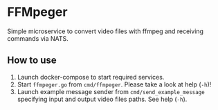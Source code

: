 # FFMpeger

Simple microservice to convert video files with ffmpeg and receiving commands via NATS.

## How to use

1. Launch docker-compose to start required services.
2. Start ``ffmpeger.go`` from ``cmd/ffmpeger``. Please take a look at help (``-h``)!
3. Launch example message sender from ``cmd/send_example_message`` specifying input and output video files paths. See help (``-h``).